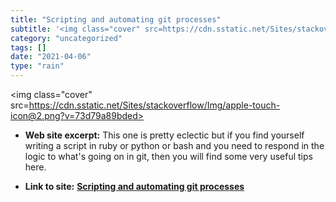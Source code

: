 ```yaml
---
title: "Scripting and automating git processes"
subtitle: '<img class="cover" src=https://cdn.sstatic.net/Sites/stackoverflow/Img/apple-touch-icon@2.png?v=73d7...'
category: "uncategorized"
tags: []
date: "2021-04-06"
type: "rain"
---
```

<img class="cover" src=https://cdn.sstatic.net/Sites/stackoverflow/Img/apple-touch-icon@2.png?v=73d79a89bded>



* **Web site excerpt:** This one is pretty eclectic but if you find yourself writing a script in ruby or python or bash and you need to respond in the logic to what's going on in git, then you will find some very useful tips here.

* **Link to site:** **[Scripting and automating git processes](https://stackoverflow.com/questions/3878624/how-do-i-programmatically-determine-if-there-are-uncommitted-changes/41646552)**